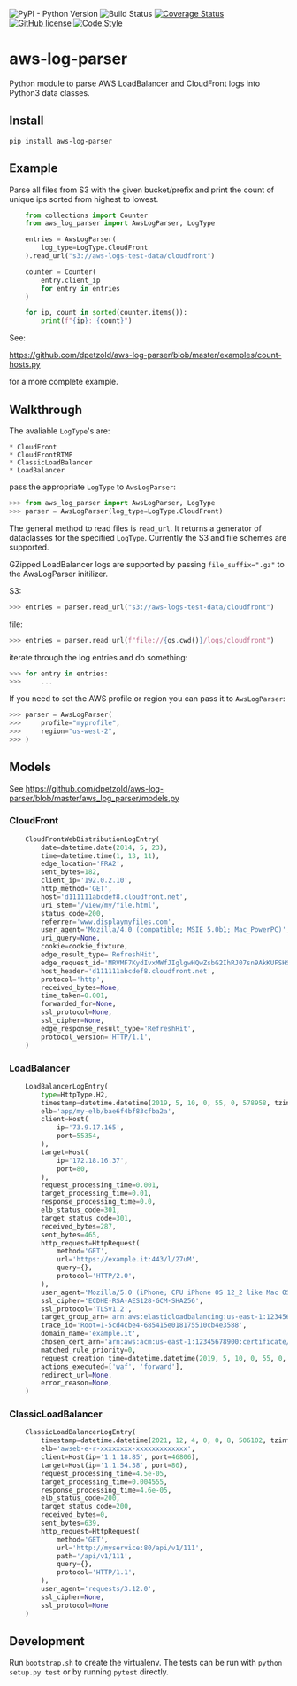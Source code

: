 ![PyPI - Python Version](https://img.shields.io/pypi/pyversions/aws-log-parser)
![Build Status](https://github.com/dpetzold/aws-log-parser/actions/workflows/main.yml/badge.svg)
[![Coverage Status](https://coveralls.io/repos/github/dpetzold/aws-log-parser/badge.svg?branch=master)](https://coveralls.io/github/dpetzold/aws-log-parser?branch=master)
[![GitHub license](https://img.shields.io/github/license/dpetzold/aws-log-parser)](https://github.com/dpetzold/aws-log-parser/blob/master/LICENSE)
[![Code Style](https://img.shields.io/badge/code%20style-black-000000.svg)](https://github.com/psf/black)

# aws-log-parser

Python module to parse AWS LoadBalancer and CloudFront logs into Python3 data
classes.

## Install

`pip install aws-log-parser`

## Example

Parse all files from S3 with the given bucket/prefix and print the count of
unique ips sorted from highest to lowest.

```python
    from collections import Counter
    from aws_log_parser import AwsLogParser, LogType

    entries = AwsLogParser(
        log_type=LogType.CloudFront
    ).read_url("s3://aws-logs-test-data/cloudfront")

    counter = Counter(
        entry.client_ip
        for entry in entries
    )

    for ip, count in sorted(counter.items()):
        print(f"{ip}: {count}")
```

See:

https://github.com/dpetzold/aws-log-parser/blob/master/examples/count-hosts.py

for a more complete example.

## Walkthrough

The avaliable `LogType`'s are:

    * CloudFront
    * CloudFrontRTMP
    * ClassicLoadBalancer
    * LoadBalancer

pass the appropriate `LogType` to `AwsLogParser`:


```python
>>> from aws_log_parser import AwsLogParser, LogType
>>> parser = AwsLogParser(log_type=LogType.CloudFront)
```

The general method to read files is `read_url`. It returns a generator of
dataclasses for the specified `LogType`. Currently the S3 and file
schemes are supported.

GZipped LoadBalancer logs are supported by passing `file_suffix=".gz"` to
the AwsLogParser initilizer.

S3:

```python
>>> entries = parser.read_url("s3://aws-logs-test-data/cloudfront")
```

file:

```python
>>> entries = parser.read_url(f"file://{os.cwd()}/logs/cloudfront")
```

iterate through the log entries and do something:

```python
>>> for entry in entries:
>>>     ...
```

If you need to set the AWS profile or region you can pass it to `AwsLogParser`:

```python
>>> parser = AwsLogParser(
>>>     profile="myprofile",
>>>     region="us-west-2",
>>> )
```

## Models

See https://github.com/dpetzold/aws-log-parser/blob/master/aws_log_parser/models.py

### CloudFront

```python
    CloudFrontWebDistributionLogEntry(
        date=datetime.date(2014, 5, 23),
        time=datetime.time(1, 13, 11),
        edge_location='FRA2',
        sent_bytes=182,
        client_ip='192.0.2.10',
        http_method='GET',
        host='d111111abcdef8.cloudfront.net',
        uri_stem='/view/my/file.html',
        status_code=200,
        referrer='www.displaymyfiles.com',
        user_agent='Mozilla/4.0 (compatible; MSIE 5.0b1; Mac_PowerPC)',
        uri_query=None,
        cookie=cookie_fixture,
        edge_result_type='RefreshHit',
        edge_request_id='MRVMF7KydIvxMWfJIglgwHQwZsbG2IhRJ07sn9AkKUFSHS9EXAMPLE==',
        host_header='d111111abcdef8.cloudfront.net',
        protocol='http',
        received_bytes=None,
        time_taken=0.001,
        forwarded_for=None,
        ssl_protocol=None,
        ssl_cipher=None,
        edge_response_result_type='RefreshHit',
        protocol_version='HTTP/1.1',
    )
```

### LoadBalancer

```python
    LoadBalancerLogEntry(
        type=HttpType.H2,
        timestamp=datetime.datetime(2019, 5, 10, 0, 55, 0, 578958, tzinfo=datetime.timezone.utc),
        elb='app/my-elb/bae6f4bf83cfba2a',
        client=Host(
            ip='73.9.17.165',
            port=55354,
        ),
        target=Host(
            ip='172.18.16.37',
            port=80,
        ),
        request_processing_time=0.001,
        target_processing_time=0.01,
        response_processing_time=0.0,
        elb_status_code=301,
        target_status_code=301,
        received_bytes=287,
        sent_bytes=465,
        http_request=HttpRequest(
            method='GET',
            url='https://example.it:443/l/27uM',
            query={},
            protocol='HTTP/2.0',
        ),
        user_agent='Mozilla/5.0 (iPhone; CPU iPhone OS 12_2 like Mac OS X) AppleWebKit/605.1.15 (KHTML, like Gecko) Mobile/15E148 [FBAN/FBIOS;FBDV/iPhone10,6;FBMD/iPhone;FBSN/iOS;FBSV/12.2;FBSS/3;FBCR/T-Mobile;FBID/phone;FBLC/en_US;FBOP/5]',
        ssl_cipher='ECDHE-RSA-AES128-GCM-SHA256',
        ssl_protocol='TLSv1.2',
        target_group_arn='arn:aws:elasticloadbalancing:us-east-1:12345678900:targetgroup/my-elb/4bbbb73e0d3ddadc',
        trace_id='Root=1-5cd4cbe4-685415e018175510cb4e3588',
        domain_name='example.it',
        chosen_cert_arn='arn:aws:acm:us-east-1:12345678900:certificate/3e6b547b-dd22-41f2-9130-32f2c21f0ca0',
        matched_rule_priority=0,
        request_creation_time=datetime.datetime(2019, 5, 10, 0, 55, 0, 567000, tzinfo=datetime.timezone.utc),
        actions_executed=['waf', 'forward'],
        redirect_url=None,
        error_reason=None,
    )
```

### ClassicLoadBalancer

```python
    ClassicLoadBalancerLogEntry(
        timestamp=datetime.datetime(2021, 12, 4, 0, 0, 8, 506102, tzinfo=datetime.timezone.utc),
        elb='awseb-e-r-xxxxxxxx-xxxxxxxxxxxxx',
        client=Host(ip='1.1.18.85', port=46806),
        target=Host(ip='1.1.54.38', port=80),
        request_processing_time=4.5e-05,
        target_processing_time=0.004555,
        response_processing_time=4.6e-05,
        elb_status_code=200,
        target_status_code=200,
        received_bytes=0,
        sent_bytes=639,
        http_request=HttpRequest(
            method='GET',
            url='http://myservice:80/api/v1/111',
            path='/api/v1/111',
            query={},
            protocol='HTTP/1.1',
        ),
        user_agent='requests/3.12.0',
        ssl_cipher=None,
        ssl_protocol=None
    )

```

## Development

Run `bootstrap.sh` to create the virtualenv. The tests can be run with `python
setup.py test` or by running `pytest` directly.
